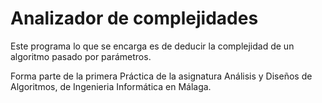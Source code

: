 # Analizador de complejidades

Este programa lo que se encarga es de deducir la complejidad de un algoritmo pasado por parámetros.

Forma parte de la primera Práctica de la asignatura Análisis y Diseños de Algoritmos, de Ingenieria Informática en Málaga.
